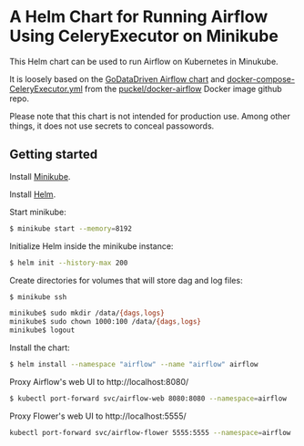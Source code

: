 # A Helm Chart for Running Airflow Using CeleryExecutor on Minikube

This Helm chart can be used to run Airflow on Kubernetes in Minukube.

It is loosely based on the [GoDataDriven Airflow chart](https://github.com/godatadriven/airflow-helm) and [docker-compose-CeleryExecutor.yml](https://github.com/puckel/docker-airflow/blob/master/docker-compose-CeleryExecutor.yml) from the [puckel/docker-airflow](https://github.com/puckel/docker-airflow) Docker image github repo.

Please note that this chart is not intended for production use. Among other things, it does not use secrets to conceal passowords.

## Getting started

Install [Minikube](https://kubernetes.io/docs/tasks/tools/install-minikube/).

Install [Helm](https://helm.sh/docs/using_helm/).

Start minikube:

```bash
$ minikube start --memory=8192
```

Initialize Helm inside the minikube instance:

```bash
$ helm init --history-max 200
```

Create directories for volumes that will store dag and log files:

```bash
$ minikube ssh

minikube$ sudo mkdir /data/{dags,logs}
minikube$ sudo chown 1000:100 /data/{dags,logs}
minikube$ logout
```

Install the chart:

```bash
$ helm install --namespace "airflow" --name "airflow" airflow
```

Proxy Airflow's web UI to http://localhost:8080/

```bash
$ kubectl port-forward svc/airflow-web 8080:8080 --namespace=airflow
```
Proxy Flower's web UI to http://localhost:5555/

```bash
kubectl port-forward svc/airflow-flower 5555:5555 --namespace=airflow
```
